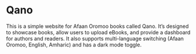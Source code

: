 # Qano
This is a simple website for Afaan Oromoo books called Qano. It’s designed to showcase books, allow users to upload eBooks, and provide a dashboard for authors and readers. It also supports multi-language switching (Afaan Oromoo, English, Amharic) and has a dark mode toggle.
